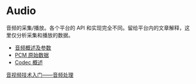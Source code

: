 # Audio

音频的采集/播放。各个平台的 API 和实现完全不同。留给平台内的文章解释，这里仅分析采集和播放的数据。

- [音频概述及参数](sound.md)
- [PCM 原始数据](pcm.md)
- [Codec 概述](./codec.md)

[音视频技术入门——音频处理](https://zhuanlan.zhihu.com/p/248659886)